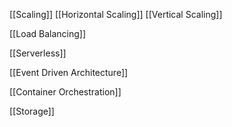 
[[Scaling]]
[[Horizontal Scaling]]
[[Vertical Scaling]]

[[Load Balancing]]

[[Serverless]]

[[Event Driven Architecture]]

[[Container Orchestration]]

[[Storage]]